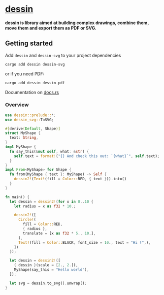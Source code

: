 # [dessin](https://docs.rs/dessin/)

**dessin is library aimed at building complex drawings, combine them, move them and export them as PDF or SVG.**

## Getting started

Add `dessin` and `dessin-svg` to your project dependencies

```bash
cargo add dessin dessin-svg
```

or if you need PDF:

```bash
cargo add dessin dessin-pdf
```

Documentation on [docs.rs](https://docs.rs/dessin/0.8.2-pre/)

### Overview

```rust
use dessin::prelude::*;
use dessin_svg::ToSVG;

#[derive(Default, Shape)]
struct MyShape {
  text: String,
}
impl MyShape {
  fn say_this(&mut self, what: &str) {
    self.text = format!("{} And check this out: `{what}`", self.text);
  }
}
impl From<MyShape> for Shape {
  fn from(MyShape { text }: MyShape) -> Self {
    dessin2!(Text!(fill = Color::RED, { text })).into()
  }
}

fn main() {
  let dessin = dessin2!(for x in 0..10 {
    let radius = x as f32 * 10.;

    dessin2!([
      Circle!(
        fill = Color::RED,
        { radius },
        translate = [x as f32 * 5., 10.],
      ),
      Text!(fill = Color::BLACK, font_size = 10., text = "Hi !",),
    ])
  });

  let dessin = dessin2!([
    { dessin }(scale = [2., 2.]),
    MyShape(say_this = "Hello world"),
  ]);

  let svg = dessin.to_svg().unwrap();
}

```
